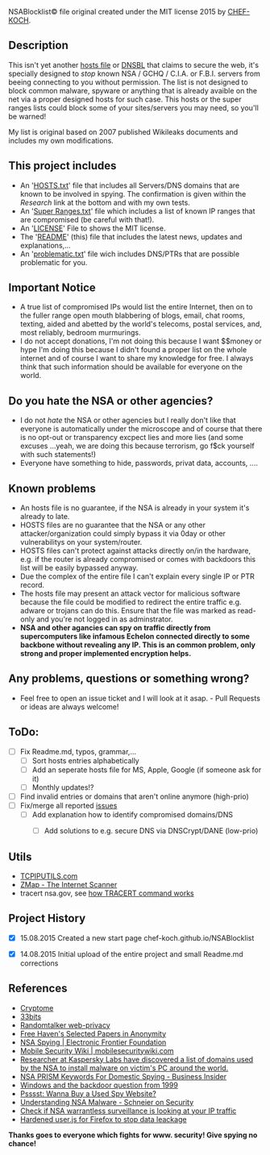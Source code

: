 NSABlocklist© file original created under the MIT license 2015 by [CHEF-KOCH](https://github.com/CHEF-KOCH).


Description
------------
This isn't yet another [hosts file](https://en.wikipedia.org/wiki/Hosts_(file)) or [DNSBL](https://en.wikipedia.org/wiki/DNSBL) that claims to secure the web, it's specially designed to _stop_ known NSA / GCHQ / C.I.A. or F.B.I. servers from beeing connecting to you without permission. The list is not designed to block common malware, spyware or anything that is already avaible on the net via a proper designed hosts for such case. This hosts or the super ranges lists could block some of your sites/servers you may need, so you'll be warned!


My list is original based on 2007 published Wikileaks documents and includes my own modifications.


This project includes
------------
* An '[HOSTS.txt](https://github.com/CHEF-KOCH/NSABlocklist/blob/master/HOSTS.txt)' file that includes all Servers/DNS domains that are known to be involved in spying. The confirmation is given within the _Research_ link at the bottom and with my own tests.
* An '[Super Ranges.txt](https://github.com/CHEF-KOCH/NSABlocklist/blob/master/Super%20Ranges.txt)' file which includes a list of known IP ranges that are compromised (be careful with that!).
* An '[LICENSE](https://github.com/CHEF-KOCH/NSABlocklist/blob/master/LICENSE)' File to shows the MIT license.
* The '[README](https://github.com/CHEF-KOCH/NSABlocklist/blob/master/README.md)' (this) file that includes the latest news, updates and explanations,...
* An '[problematic.txt](https://github.com/CHEF-KOCH/NSABlocklist/blob/master/problematic.txt)' file wich includes DNS/PTRs that are possible problematic for you. 


Important Notice
------------
* A true list of compromised IPs would list the entire Internet, then on to the fuller range open mouth blabbering of blogs, email, chat rooms, texting, aided and abetted by the world's telecoms, postal services, and, most reliably, bedroom  murmurings.
* I do not accept donations, I'm not doing this because I want $$money or hype I'm doing this because I didn't found a proper list on the whole internet and of course I want to share my knowledge for free. I always think that such information should be available for everyone on the world.


Do you hate the NSA or other agencies?
------------
* I do not _hate_ the NSA or other agencies but I really don't like that everyone is automatically under the microscope and of course that there is no opt-out or transparency excpect lies and more lies (and some excuses ...yeah, we are doing this because terrorism, go f$ck yourself with such statements!)
* Everyone have something to hide, passwords, privat data, accounts, ....


Known problems
------------
* An hosts file is no guarantee, if the NSA is already in your system it's already to late.
* HOSTS files are no guarantee that the NSA or any other attacker/organization could simply bypass it via 0day or other vulnerabilitys on your system/router.
* HOSTS files can't protect against attacks directly on/in the hardware, e.g. if the router is already compromised or comes with backdoors this list will be easily bypassed anyway.
* Due the complex of the entire file I can't explain every single IP or PTR record.
* The hosts file may present an attack vector for malicious software because the file could be modified to redirect the entire traffic e.g. adware or trojans can do this. Ensure that the file was marked as read-only and you're not logged in as adminstrator.
* **NSA and other agancies can spy on traffic directly from supercomputers like infamous Echelon connected directly to some backbone without revealing any IP. This is an common problem, only strong and proper implemented encryption helps.**


Any problems, questions or something wrong?
------------

* Feel free to open an issue ticket and I will look at it asap. - Pull Requests or ideas are always welcome!


ToDo:
------------

- [ ] Fix Readme.md, typos, grammar,...
  - [ ] Sort hosts entries alphabetically
  - [ ] Add an seperate hosts file for MS, Apple, Google (if someone ask for it) 
  - [ ] Monthly updates!?
- [ ] Find invalid entries or domains that aren't online anymore (high-prio)
- [ ] Fix/merge all reported [issues](https://github.com/CHEF-KOCH/NSABlocklist/issues)
  - [ ] Add explanation how to identify compromised domains/DNS
	- [ ] Add solutions to e.g. secure DNS via DNSCrypt/DANE (low-prio)


Utils
------------

* [TCPIPUTILS.com](http://www.tcpiputils.com/)
* [ZMap - The Internet Scanner](https://zmap.io/)
* tracert nsa.gov, see [how TRACERT command works](http://support.microsoft.com/?kbid=162326)


Project History
------------

- [x] 15.08.2015 Created a new start page chef-koch.github.io/NSABlocklist
- [x] 14.08.2015 Initial upload of the entire project and small Readme.md corrections


References
------------

* [Cryptome](http://cryptome.info/0001/ip-tla.htm)
* [33bits](http://33bits.org/)
* [Randomtalker web-privacy](http://randomwalker.info/web-privacy/)
* [Free Haven's Selected Papers in Anonymity](http://freehaven.net/anonbib/)
* [NSA Spying | Electronic Frontier Foundation](https://www.eff.org/de/nsa-spying)
* [Mobile Security Wiki | mobilesecuritywiki.com](https://mobilesecuritywiki.com/)
* [Researcher at Kaspersky Labs have discovered a list of domains used by the NSA to install malware on victim's PC around the world.](https://www.hackread.com/here-is-a-list-of-urls-used-by-the-nsa-to-install-malware-on-pcs-worldwide/)
* [NSA PRISM Keywords For Domestic Spying - Business Insider](http://www.businessinsider.com/nsa-prism-keywords-for-domestic-spying-2013-6?IR=T)
* [Windows and the backdoor question from 1999](http://edition.cnn.com/TECH/computing/9909/03/windows.nsa.02/)
* [Psssst: Wanna Buy a Used Spy Website?](http://www.wired.com/2015/03/nsa_domains/)
* [Understanding NSA Malware - Schneier on Security](https://www.schneier.com/blog/archives/2015/02/understanding_n.html)
* [Check if NSA warrantless surveillance is looking at your IP traffic](http://www.lookingglassnews.org/viewstory.php?storyid=6861)
* [Hardened user.js for Firefox to stop data leackage](https://github.com/pyllyukko/user.js)


**Thanks goes to everyone which fights for www. security! Give spying no chance!**
